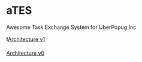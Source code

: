 # aTES

Awesome Task Exchange System for UberPopug Inc

❗[Architecture v1](https://miro.com/welcomeonboard/bURCNFdSTzE4YVRudGtraE9rTXRCcVkyV1JLdjBzWDA5eFlUV3UxQXRVRjlyQnhOS1pDNnFhTzNZRVZnUDFjZHwzMDc0NDU3MzQ2MTcyNjExODQ4?invite_link_id=977244601536)

[Architecture v0](https://miro.com/app/board/o9J_lorMuso=/)
